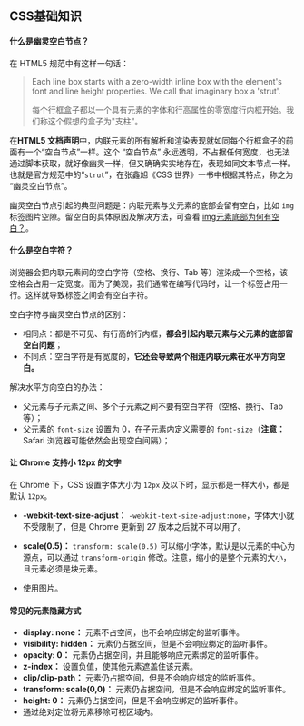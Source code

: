 ## CSS基础知识

#### 什么是幽灵空白节点？

在 HTML5 规范中有这样一句话：

> Each line box starts with a zero-width inline box with the element's font and line height properties. We call that imaginary box a 'strut'.
>
> 每个行框盒子都以一个具有元素的字体和行高属性的零宽度行内框开始。我们称这个假想的盒子为"支柱"。

在**HTML5 文档声明**中，内联元素的所有解析和渲染表现就如同每个行框盒子的前面有一个“空白节点”一样。这个 “空白节点” 永远透明，不占据任何宽度，也无法通过脚本获取，就好像幽灵一样，但又确确实实地存在，表现如同文本节点一样。也就是官方规范中的“`strut`”，在张鑫旭《CSS 世界》一书中根据其特点，称之为 “幽灵空白节点”。

幽灵空白节点引起的典型问题是：内联元素与父元素的底部会留有空白，比如 `img` 标签图片空隙。留空白的具体原因及解决方法，可查看 [img元素底部为何有空白？](https://app.gitbook.com/s/-M8fDLTBWl2H-MOzligj/css-tan-suo-xi-lie/14css-tan-suo-xi-lie-lineheight#img-yuan-su-di-bu-wei-he-you-kong-bai)。

#### 什么是空白字符？

浏览器会把内联元素间的空白字符（空格、换行、Tab 等）渲染成一个空格，该空格会占用一定宽度。而为了美观，我们通常在编写代码时，让一个标签占用一行。这样就导致标签之间会有空白字符。

空白字符与幽灵空白节点的区别：

* 相同点：都是不可见、有行高的行内框，**都会引起内联元素与父元素的底部留空白问题**；
* 不同点：空白字符是有宽度的，**它还会导致两个相连内联元素在水平方向空白。**

解决水平方向空白的办法：

* 父元素与子元素之间、多个子元素之间不要有空白字符（空格、换行、Tab 等）；
* 父元素的 `font-size` 设置为 0，在子元素内定义需要的 `font-size`（**注意：** Safari 浏览器可能依然会出现空白间隔）；

#### 让 Chrome 支持小 12px 的文字

在 Chrome 下，CSS 设置字体大小为 `12px` 及以下时，显示都是一样大小，都是默认 `12px`。

* **-webkit-text-size-adjust：** `-webkit-text-size-adjust:none`，字体大小就不受限制了，但是 Chrome 更新到 27 版本之后就不可以用了。

* **scale(0.5)：** `transform: scale(0.5)` 可以缩小字体，默认是以元素的中心为源点，可以通过 `transform-origin` 修改。注意，缩小的是整个元素的大小，且元素必须是块元素。

* 使用图片。

#### 常见的元素隐藏方式

* **display: none：** 元素不占空间，也不会响应绑定的监听事件。
* **visibility: hidden：** 元素仍占据空间，但是不会响应绑定的监听事件。
* **opacity: 0：** 元素仍占据空间，并且能够响应元素绑定的监听事件。
* **z-index：** 设置负值，使其他元素遮盖住该元素。
* **clip/clip-path：** 元素仍占据空间，但是不会响应绑定的监听事件。
* **transform: scale(0,0)：** 元素仍占据空间，但是不会响应绑定的监听事件。
* **height: 0：** 元素仍占据空间，但是不会响应绑定的监听事件。
* 通过绝对定位将元素移除可视区域内。

